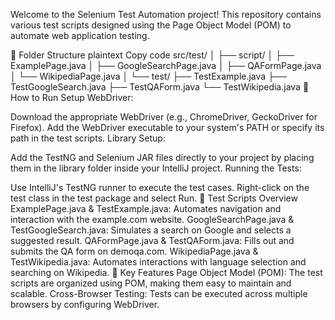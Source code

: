 Welcome to the Selenium Test Automation project! This repository contains various test scripts designed using the Page Object Model (POM) to automate web application testing.

📁 Folder Structure
plaintext
Copy code
src/test/
│
├── script/
│   ├── ExamplePage.java
│   ├── GoogleSearchPage.java
│   ├── QAFormPage.java
│   └── WikipediaPage.java
│
└── test/
    ├── TestExample.java
    ├── TestGoogleSearch.java
    ├── TestQAForm.java
    └── TestWikipedia.java
🚀 How to Run
Setup WebDriver:

Download the appropriate WebDriver (e.g., ChromeDriver, GeckoDriver for Firefox).
Add the WebDriver executable to your system's PATH or specify its path in the test scripts.
Library Setup:

Add the TestNG and Selenium JAR files directly to your project by placing them in the library folder inside your IntelliJ project.
Running the Tests:

Use IntelliJ's TestNG runner to execute the test cases.
Right-click on the test class in the test package and select Run.
📄 Test Scripts Overview
ExamplePage.java & TestExample.java: Automates navigation and interaction with the example.com website.
GoogleSearchPage.java & TestGoogleSearch.java: Simulates a search on Google and selects a suggested result.
QAFormPage.java & TestQAForm.java: Fills out and submits the QA form on demoqa.com.
WikipediaPage.java & TestWikipedia.java: Automates interactions with language selection and searching on Wikipedia.
📌 Key Features
Page Object Model (POM): The test scripts are organized using POM, making them easy to maintain and scalable.
Cross-Browser Testing: Tests can be executed across multiple browsers by configuring WebDriver.
